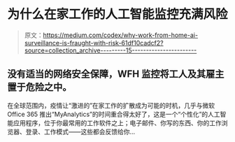 # 为什么在家工作的人工智能监控充满风险

> 原文：<https://medium.com/codex/why-work-from-home-ai-surveillance-is-fraught-with-risk-61df10cadcf2?source=collection_archive---------15----------------------->

## 没有适当的网络安全保障，WFH 监控将工人及其雇主置于危险之中。

在全球范围内，疫情让“激进的”在家工作的扩散成为可能的时机，几乎与微软 Office 365 推出“MyAnalytics”的时间重合得太好了，这是一个“个性化”的人工智能应用程序，位于你最常用的工作软件之上；电子邮件、你写的东西、你的工作浏览器、登录、工作模式——这些都会反馈给你…